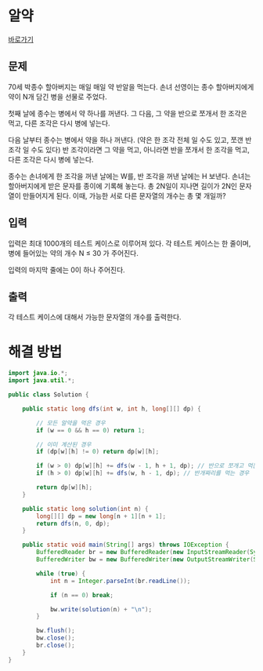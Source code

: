 # 알약

[바로가기](https://www.acmicpc.net/problem/4811)

## 문제

70세 박종수 할아버지는 매일 매일 약 반알을 먹는다. 손녀 선영이는 종수 할아버지에게 약이 N개 담긴 병을 선물로 주었다.

첫째 날에 종수는 병에서 약 하나를 꺼낸다. 그 다음, 그 약을 반으로 쪼개서 한 조각은 먹고, 다른 조각은 다시 병에 넣는다.

다음 날부터 종수는 병에서 약을 하나 꺼낸다. (약은 한 조각 전체 일 수도 있고, 쪼갠 반 조각 일 수도 있다) 반 조각이라면 그 약을 먹고, 아니라면 반을 쪼개서 한 조각을 먹고, 다른 조각은 다시 병에 넣는다.

종수는 손녀에게 한 조각을 꺼낸 날에는 W를, 반 조각을 꺼낸 날에는 H 보낸다. 손녀는 할아버지에게 받은 문자를 종이에 기록해 놓는다. 총 2N일이 지나면 길이가 2N인 문자열이 만들어지게 된다. 이때, 가능한 서로 다른 문자열의 개수는 총 몇 개일까?

## 입력

입력은 최대 1000개의 테스트 케이스로 이루어져 있다. 각 테스트 케이스는 한 줄이며, 병에 들어있는 약의 개수 N ≤ 30 가 주어진다.

입력의 마지막 줄에는 0이 하나 주어진다.

## 출력

각 테스트 케이스에 대해서 가능한 문자열의 개수를 출력한다.

# 해결 방법

```java
import java.io.*;
import java.util.*;

public class Solution {

    public static long dfs(int w, int h, long[][] dp) {

        // 모든 알약을 먹은 경우
        if (w == 0 && h == 0) return 1;

        // 이미 계산된 경우
        if (dp[w][h] != 0) return dp[w][h];

        if (w > 0) dp[w][h] += dfs(w - 1, h + 1, dp); // 반으로 쪼개고 먹는경우
        if (h > 0) dp[w][h] += dfs(w, h - 1, dp); // 반개짜리를 먹는 경우

        return dp[w][h];
    }

    public static long solution(int n) {
        long[][] dp = new long[n + 1][n + 1];
        return dfs(n, 0, dp);
    }

    public static void main(String[] args) throws IOException {
        BufferedReader br = new BufferedReader(new InputStreamReader(System.in));
        BufferedWriter bw = new BufferedWriter(new OutputStreamWriter(System.out));

        while (true) {
            int n = Integer.parseInt(br.readLine());

            if (n == 0) break;

            bw.write(solution(n) + "\n");
        }

        bw.flush();
        bw.close();
        br.close();
    }
}
```
